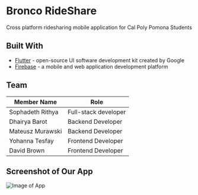 # Bronco RideShare

Cross platform ridesharing mobile application for Cal Poly Pomona Students

## Built With

* [Flutter](http://www.https://flutter.dev) - open-source UI software development kit created by Google
* [Firebase](https://firebase.google.com/) - a mobile and web application development platform

## Team

| Member Name  | Role |
| ------------- | ------------- |
| Sophadeth Rithya  | Full-stack developer  |
| Dhairya Barot  | Backend Developer  |
| Mateusz Murawski  | Backend Developer  |
| Yohanna Tesfay  | Frontend Developer  |
| David Brown  | Frontend Developer  |

## Screenshot of Our App

![Image of App](https://drive.google.com/file/d/1yPDIRTOKiniYkkXlN5Jwf5ZcDhe7JhzP/view?usp=sharing)
